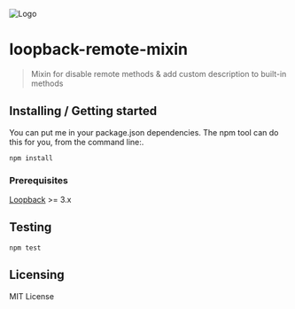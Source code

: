 ![Logo](./images/logo.sample.png)

# loopback-remote-mixin
> Mixin for disable remote methods &amp; add custom description to built-in methods

## Installing / Getting started

You can put me in your package.json dependencies. The npm tool can do this for you, from the command line:.

```shell
npm install
```

### Prerequisites
[Loopback](https://loopback.io) >= 3.x

## Testing
```shell
npm test
```

## Licensing

MIT License

